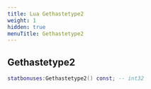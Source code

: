 ```yaml
---
title: Lua Gethastetype2
weight: 1
hidden: true
menuTitle: Gethastetype2
---
```

## Gethastetype2
```lua
statbonuses:Gethastetype2() const; -- int32
```